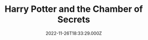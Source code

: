 ---
title: "Harry Potter and the Chamber of Secrets"
year: 2002
date: 2022-11-26T18:33:29.000Z
permalink: /almanac/movies/2022-11-26-harry-potter-and-the-chamber-of-secrets/index.html
link: https://letterboxd.com/rknightuk/film/harry-potter-and-the-chamber-of-secrets/8/
rating: 3
---